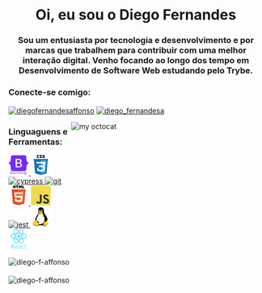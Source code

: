 <h1 align="center">Oi, eu sou o Diego Fernandes</h1>
<h3 align="center">Sou um entusiasta por tecnologia e desenvolvimento e por marcas que trabalhem para contribuir com uma melhor interação digital. Venho focando ao longo dos tempo em Desenvolvimento de Software Web estudando pelo Trybe.</h3>

<h3 align="left">Conecte-se comigo:</h3>
<p align="left">
<a href="https://linkedin.com/in/diegofernandesaffonso" target="blank"><img align="center" src="https://cdn.jsdelivr.net/npm/simple-icons@3.0.1/icons/linkedin.svg" alt="diegofernandesaffonso" height="30" width="40" /></a>
<a href="https://instagram.com/diego_fernandesa" target="blank"><img align="center" src="https://cdn.jsdelivr.net/npm/simple-icons@3.0.1/icons/instagram.svg" alt="diego_fernandesa" height="30" width="40" /></a>
</p>
<img align="right" width="380" height="380" alt="my octocat" src="https://octocat-generator-assets.githubusercontent.com/my-octocat-1612904646124.png" />
<h3 align="left">Linguaguens e Ferramentas:</h3>
<p align="left"> <a href="https://getbootstrap.com" target="_blank"> <img src="https://raw.githubusercontent.com/devicons/devicon/master/icons/bootstrap/bootstrap-plain-wordmark.svg" alt="bootstrap" width="40" height="40"/> </a> <a href="https://www.w3schools.com/css/" target="_blank"> <img src="https://raw.githubusercontent.com/devicons/devicon/master/icons/css3/css3-original-wordmark.svg" alt="css3" width="40" height="40"/> </a> <a href="https://www.cypress.io" target="_blank"> <img src="https://raw.githubusercontent.com/simple-icons/simple-icons/6e46ec1fc23b60c8fd0d2f2ff46db82e16dbd75f/icons/cypress.svg" alt="cypress" width="40" height="40"/> </a> <a href="https://git-scm.com/" target="_blank"> <img src="https://www.vectorlogo.zone/logos/git-scm/git-scm-icon.svg" alt="git" width="40" height="40"/> </a> <a href="https://www.w3.org/html/" target="_blank"> <img src="https://raw.githubusercontent.com/devicons/devicon/master/icons/html5/html5-original-wordmark.svg" alt="html5" width="40" height="40"/> </a> <a href="https://developer.mozilla.org/en-US/docs/Web/JavaScript" target="_blank"> <img src="https://raw.githubusercontent.com/devicons/devicon/master/icons/javascript/javascript-original.svg" alt="javascript" width="40" height="40"/> </a> <a href="https://jestjs.io" target="_blank"> <img src="https://www.vectorlogo.zone/logos/jestjsio/jestjsio-icon.svg" alt="jest" width="40" height="40"/> </a> <a href="https://www.linux.org/" target="_blank"> <img src="https://raw.githubusercontent.com/devicons/devicon/master/icons/linux/linux-original.svg" alt="linux" width="40" height="40"/> </a> <a href="https://reactjs.org/" target="_blank"> <img src="https://raw.githubusercontent.com/devicons/devicon/master/icons/react/react-original-wordmark.svg" alt="react" width="40" height="40"/> </a> </p>

<p><img align="left" src="https://github-readme-stats.vercel.app/api/top-langs?username=diego-f-affonso&show_icons=true&locale=en&layout=compact" alt="diego-f-affonso" /></p>

<p>&nbsp;<img align="center" src="https://github-readme-stats.vercel.app/api?username=diego-f-affonso&show_icons=true&locale=en" alt="diego-f-affonso" /></p>

